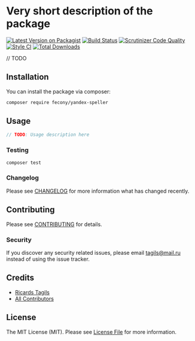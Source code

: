 # Very short description of the package

[![Latest Version on Packagist](https://img.shields.io/packagist/v/fecony/yandex-speller.svg?style=flat-square)](https://packagist.org/packages/fecony/yandex-speller)
[![Build Status](https://img.shields.io/travis/fecony/yandex-speller/master.svg?style=flat-square)](https://travis-ci.org/fecony/yandex-speller)
[![Scrutinizer Code Quality](https://scrutinizer-ci.com/g/Fecony/yandex-speller/badges/quality-score.png?b=main)](https://scrutinizer-ci.com/g/Fecony/yandex-speller/?branch=main)
[![Style CI](https://github.styleci.io/repos/322412144/shield)](https://github.styleci.io/repos/322412144/shield)
[![Total Downloads](https://img.shields.io/packagist/dt/fecony/yandex-speller.svg?style=flat-square)](https://packagist.org/packages/fecony/yandex-speller)

// TODO

## Installation

You can install the package via composer:

```bash
composer require fecony/yandex-speller
```

## Usage

``` php
// TODO: Usage description here
```

### Testing

``` bash
composer test
```


### Changelog

Please see [CHANGELOG](CHANGELOG.md) for more information what has changed recently.

## Contributing

Please see [CONTRIBUTING](CONTRIBUTING.md) for details.

### Security

If you discover any security related issues, please email tagils@mail.ru instead of using the issue tracker.

## Credits

- [Ricards Tagils](https://github.com/fecony)
- [All Contributors](../../contributors)

## License

The MIT License (MIT). Please see [License File](LICENSE) for more information.
